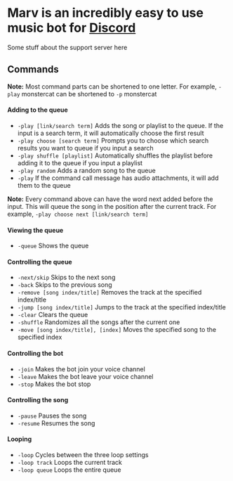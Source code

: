 # Marv is an incredibly easy to use music bot for [Discord](http://discordapp.com)

Some stuff about the support server here

## Commands

**Note:** Most command parts can be shortened to one letter. For example, `-play` monstercat can be shortened to `-p` monstercat

#### Adding to the queue

* `-play [link/search term]` Adds the song or playlist to the queue. If the input is a search term, it will automatically choose the first result
* `-play choose [search term]` Prompts you to choose which search results you want to queue if you input a search
* `-play shuffle [playlist]` Automatically shuffles the playlist before adding it to the queue if you input a playlist
* `-play random` Adds a random song to the queue
* `-play` If the command call message has audio attachments, it will add them to the queue

**Note:** Every command above can have the word next added before the input. This will queue the song in the position after the current track. For example, `-play choose next [link/search term]`

#### Viewing the queue

* `-queue` Shows the queue

#### Controlling the queue

* `-next/skip` Skips to the next song
* `-back` Skips to the previous song
* `-remove [song index/title]` Removes the track at the specified index/title
* `-jump [song index/title]` Jumps to the track at the specified index/title
* `-clear` Clears the queue
* `-shuffle` Randomizes all the songs after the current one
* `-move [song index/title], [index]` Moves the specified song to the specified index

#### Controlling the bot

* `-join` Makes the bot join your voice channel
* `-leave` Makes the bot leave your voice channel
* `-stop` Makes the bot stop

#### Controlling the song

* `-pause` Pauses the song
* `-resume` Resumes the song

#### Looping

* `-loop` Cycles between the three loop settings
* `-loop track` Loops the current track
* `-loop queue` Loops the entire queue
